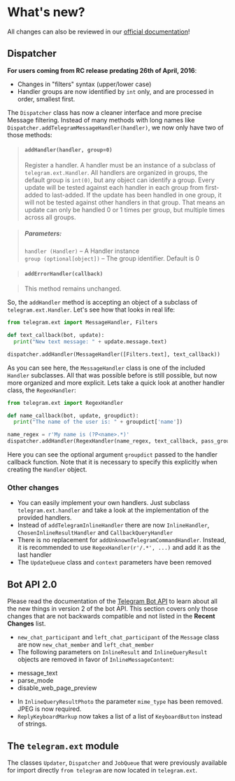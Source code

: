 # What's new?
All changes can also be reviewed in our [official documentation](http://pythonhosted.org/python-telegram-bot/py-modindex.html)!
## Dispatcher

**For users coming from RC release predating 26th of April, 2016**: 
- Changes in "filters" syntax (upper/lower case)
- Handler groups are now identified by `int` only, and are processed in order, smallest first.

The `Dispatcher` class has now a cleaner interface and more precise Message filtering. Instead of many methods with long names like `Dispatcher.addTelegramMessageHandler(handler)`, we now only have two of those methods:

> #### `addHandler(handler, group=0)`
> Register a handler. A handler must be an instance of a subclass of `telegram.ext.Handler`. All handlers are organized in groups, the default group is `int(0)`, but any object can identify a group. Every update will be tested against each handler in each group from first-added to last-added. If the update has been handled in one group, it will not be tested against other handlers in that group. That means an update can only be handled 0 or 1 times per group, but multiple times across all groups.

> ##### Parameters:
> `handler (Handler)` – A Handler instance  
> `group (optional[object])` – The group identifier. Default is 0

> #### `addErrorHandler(callback)`

> This method remains unchanged.

So, the `addHandler` method is accepting an object of a subclass of `telegram.ext.Handler`. Let's see how that looks in real life:

```python
from telegram.ext import MessageHandler, Filters

def text_callback(bot, update):
  print("New text message: " + update.message.text)

dispatcher.addHandler(MessageHandler([Filters.text], text_callback))
```

As you can see here, the `MessageHandler` class is one of the included `Handler` subclasses. All that was possible before is still possible, but now more organized and more explicit. Lets take a quick look at another handler class, the `RegexHandler`:

```python
from telegram.ext import RegexHandler

def name_callback(bot, update, groupdict):
  print("The name of the user is: " + groupdict['name'])

name_regex = r'My name is (?P<name>.*)'
dispatcher.addHandler(RegexHandler(name_regex, text_callback, pass_groupdict=True))
```
Here you can see the optional argument `groupdict` passed to the handler callback function. Note that it is necessary to specify this explicitly when creating the `Handler` object.

### Other changes
* You can easily implement your own handlers. Just subclass `telegram.ext.handler` and take a look at the implementation of the provided handlers.
* Instead of `addTelegramInlineHandler` there are now `InlineHandler`, `ChosenInlineResultHandler` and `CallbackQueryHandler`
* There is no replacement for `addUnknownTelegramCommandHandler`. Instead, it is recommended to use `RegexHandler(r'/.*', ...)` and add it as the last handler
* The `UpdateQueue` class and `context` parameters have been removed

## Bot API 2.0

Please read the documentation of the [Telegram Bot API](https://core.telegram.org/bots/api#recent-changes) to learn about all the new things in version 2 of the bot API. This section covers only those changes that are not backwards compatible and not listed in the **Recent Changes** list.

* `new_chat_participant` and `left_chat_participant` of the `Message` class are now `new_chat_member` and `left_chat_member`
* The following parameters on `InlineResult` and `InlineQueryResult` objects are removed in favor of `InlineMessageContent`:
 - message_text
 - parse_mode
 - disable_web_page_preview
* In `InlineQueryResultPhoto` the parameter `mime_type` has been removed. JPEG is now required.
* `ReplyKeyboardMarkup` now takes a list of a list of `KeyboardButton` instead of strings.

## The `telegram.ext` module

The classes `Updater`, `Dispatcher` and `JobQueue` that were previously available for import directly `from telegram` are now located in `telegram.ext`.